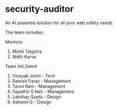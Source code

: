 # security-auditor

An AI powered solution for all your web safety needs

The team includes:

Mentors: 
1. Mohit Talgotra
2. Nidhi Karva

Team Init:2winit 

1. Vinayak Joshi - Tech
2. Ramish Faraz - Management
3. Tarun Ram - Management
4. Gayathri S Nair - Management
5. Lakshay Gupta - Design
6. Ashwini G - Design